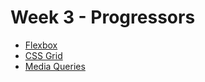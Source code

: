 # Week 3 - Progressors

- [Flexbox](./1-Flexbox/README.md)
- [CSS Grid](./2-CSS-Grid/README.md)
- [Media Queries](./3-Media-Queries/README.md)